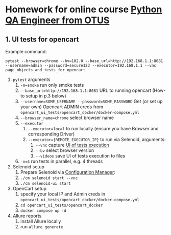 # Homework for online course [Python QA Engineer from OTUS](https://otus.ru/lessons/avtomatizaciya-web-testirovaniya/)

## 1. UI tests for opencart

Example command:

```
pytest --browser=chrome --bv=102.0 --base_url=http://192.168.1.1:8081 --username=admin --password=secure123 --executor=192.168.1.1 --vnc page_objects_and_tests_for_opencart

```

1. `pytest` arguments
   1. `-m=smoke` run only smoke tests
   2. `--base_url=http://192.168.1.1:8081` URL to running opencart (How-to setup in p.3 below)
   2. `--username=SOME_USERNAME --password=SOME_PASSWORD` Get (or set up your own) Opencart ADMIN creds
      from `opencart_ui_tests/opencart_docker/docker-compose.yml`
   3. `--browser_name=chrome` select browser name
   4. `--executor`
      1. `--executor=local` to run locally (ensure you have Browser and corresponding Driver)
      2. `--executor={REMOTE_EXECUTOR_IP}` to run via Selenoid, arguments:
         1. `--vnc` capture [UI of tests execution](https://aerokube.com/selenoid-ui/latest/)
         2. `--bv` select browser version
         3. `--videos` save UI of tests execution to files
   5. `-n=4` run tests in parallel, e.g. 4 threads
2. Selenoid setup
   1. Prepare Selenoid via [Configuration Manager](https://aerokube.com/cm/latest/):
   2. `./cm selenoid start --vnc`
   3. `./cm selenoid-ui start`
3. OpenCart setup
   1. specify your local IP and Admin creds
      in `opencart_ui_tests/opencart_docker/docker-compose.yml`
   2. `cd opencart_ui_tests/opencart_docker`
   3. `docker compose up -d`
4. Allure reports
   1. install Allure locally
   2. run `allure generate`